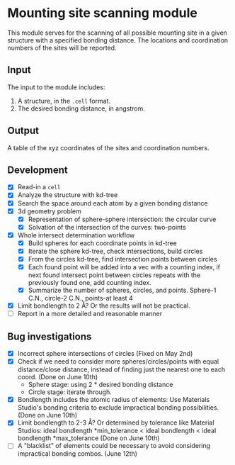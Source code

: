 # Mounting site scanning module

This module serves for the scanning of all possible mounting site in a given structure with a specified bonding distance. The locations and coordination numbers of the sites will be reported.

## Input

The input to the module includes:

1. A structure, in the `.cell` format.
2. The desired bonding distance, in angstrom.

## Output

A table of the xyz coordinates of the sites and coordination numbers.

## Development

- [x] Read-in a `cell`
- [x] Analyze the structure with kd-tree
- [x] Search the space around each atom by a given bonding distance
- [x] 3d geometry problem
  - [x] Representation of sphere-sphere intersection: the circular curve
  - [x] Solvation of the intersection of the curves: two-points
- [x] Whole intersect determination workflow
  - [x] Build spheres for each coordinate points in kd-tree
  - [x] Iterate the sphere kd-tree, check intersections, build circles
  - [x] From the circles kd-tree, find intersection points between circles
  - [x] Each found point will be added into a vec with a counting index, if next found intersect point between circles repeats with the previously found one, add counting index.
  - [x] Summarize the number of spheres, circles, and points. Sphere-1 C.N., circle-2 C.N., points-at least 4
- [x] Limit bondlength to 2 Å? Or the results will not be practical.
- [ ] Report in a more detailed and reasonable manner

## Bug investigations

- [x] Incorrect sphere intersections of circles (Fixed on May 2nd)
- [x] Check if we need to consider more spheres/circles/points with equal distance/close distance, instead of finding just the nearest one to each coord. (Done on June 10th)
  - Sphere stage: using 2 \* desired bonding distance
  - Circle stage: iterate through.
- [x] Bondlength includes the atomic radius of elements: Use Materials Studio's bonding criteria to exclude impractical bonding possibilities. (Done on June 10th)
- [x] Limit bondlength to 2-3 Å? Or determined by tolerance like Material Studios: ideal bondlength \*min_tolerance < ideal bondlength < ideal bondlength \*max_tolerance (Done on June 10th)
- [ ] A "blacklist" of elements could be necessary to avoid considering impractical bonding combos. (June 12th)
